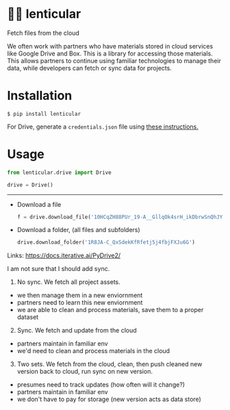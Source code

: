 # 😶‍🌫️ lenticular
Fetch files from the cloud

We often work with partners who have materials stored in cloud services like Google Drive and Box.  This is a library for accessing those materials. This allows partners to continue using familiar technologies to manage their data, while developers can fetch or sync data for projects. 

# Installation

```
$ pip install lenticular
```

For Drive, generate a `credentials.json` file using [these instructions.]( https://developers.google.com/drive/api/quickstart/python) 

# Usage

```python 
from lenticular.drive import Drive 

drive = Drive() 
```

--- 

- Download a file
    ```python 
    f = drive.download_file('10HCqZH88PUr_19-A__GllqOk4srH_ikDbrwSnQhJYUw')
    ```
    
- Download a folder, (all files and subfolders)
    ```python 
    drive.download_folder('1R8JA-C_QxSdekKfRfetj5j4fbjFXJu6G')
    ```


Links:
https://docs.iterative.ai/PyDrive2/

I am not sure that I should add sync. 
1. No sync. We fetch all project assets.
- we then manage them in a new enviornment
- partners need to learn this new enviornment 
- we are able to clean and process materials, save them to a proper dataset 

2. Sync. We fetch and update from the cloud
- partners maintain in familiar env
- we'd need to clean and process materials in the cloud

3. Two sets. We fetch from the cloud, clean, then push cleaned new version back to cloud, run sync on new version.
- presumes need to track updates (how often will it change?)
- partners maintain in familiar env
- we don't have to pay for storage (new version acts as data store)
